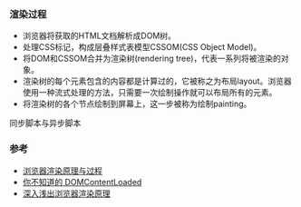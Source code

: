 ### 渲染过程  
- 浏览器将获取的HTML文档解析成DOM树。
- 处理CSS标记，构成层叠样式表模型CSSOM(CSS Object Model)。
- 将DOM和CSSOM合并为渲染树(rendering tree)，代表一系列将被渲染的对象。
- 渲染树的每个元素包含的内容都是计算过的，它被称之为布局layout。浏览器使用一种流式处理的方法，只需要一次绘制操作就可以布局所有的元素。
- 将渲染树的各个节点绘制到屏幕上，这一步被称为绘制painting。

同步脚本与异步脚本

### 参考  
- [浏览器渲染原理与过程](https://www.jianshu.com/p/e6252dc9be32)
- [你不知道的 DOMContentLoaded](https://zhuanlan.zhihu.com/p/25876048)
- [深入浅出浏览器渲染原理](https://github.com/ljianshu/Blog/issues/51)